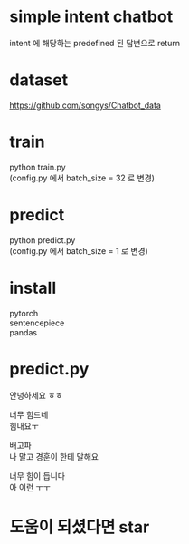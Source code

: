 # simple intent chatbot
intent 에 해당하는 predefined 된 답변으로 return  

# dataset 
https://github.com/songys/Chatbot_data

# train  
python train.py  
(config.py 에서 batch_size = 32 로 변경)

# predict  
python predict.py  
(config.py 에서 batch_size = 1 로 변경)

# install  
pytorch  
sentencepiece  
pandas

# predict.py  
안녕하세요 ㅎㅎ  
  
너무 힘드네  
힘내요ㅜ  
  
배고파  
나 말고 경훈이 한테 말해요  
  
너무 힘이 듭니다  
아 이런 ㅜㅜ  

# 도움이 되셨다면 star


